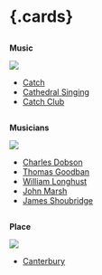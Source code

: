 <param ve-config 
       title="Musical Peregrinations"
       banner="/images/banners/19c.jpg"
       class="kent-index">

# {.cards}

##
**Music**

![](https://iiif.juncture-digital.org/thumbnail?url=https://raw.githubusercontent.com/kent-map/kent/main/music/images/Summer.jpg)

- [Catch](19c-catch-music)
- [Cathedral Singing](19c-cathedral-singing)
- [Catch Club](19c-catch-club)

##
**Musicians**

![](https://iiif.juncture-digital.org/thumbnail?url=https://raw.githubusercontent.com/kent-map/kent/main/music/images/Beaney%20copy%20-%20Scaled%20and%20adjusted.jpg)

- [Charles Dobson](19c-charles-dobson-biography)  
- [Thomas Goodban](19c-thomas-goodban-biography)   
- [William Longhust](19c-william-longhurst-biography)  
- [John Marsh](19c-john-marsh-biography)   
- [James Shoubridge](19c-james-shoubridge)  

##
**Place**

![](https://iiif.juncture-digital.org/thumbnail?url=https://raw.githubusercontent.com/kent-map/kent/main/music/images/cathedralimage.jpg)

- [Canterbury](19c-music-canterbury)
